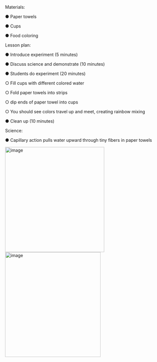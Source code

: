 Materials:

●	Paper towels

●	Cups

●	Food coloring

Lesson plan:

●	Introduce experiment (5 minutes)

●	Discuss science and demonstrate (10 minutes)

●	Students do experiment (20 minutes)

○	Fill cups with different colored water

○	Fold paper towels into strips

○	dip ends of paper towel into cups

○	You should see colors travel up and meet, creating rainbow mixing

●	Clean up (10 minutes)

Science:

●	Capillary action pulls water upward through tiny fibers in paper towels


<img width="323" height="343" alt="image" src="https://github.com/user-attachments/assets/341faa5a-aa57-4ccf-a581-29aa177542f1" />
<img width="311" height="342" alt="image" src="https://github.com/user-attachments/assets/f842e0de-e49a-4446-baa9-469ed31d3a2b" />



